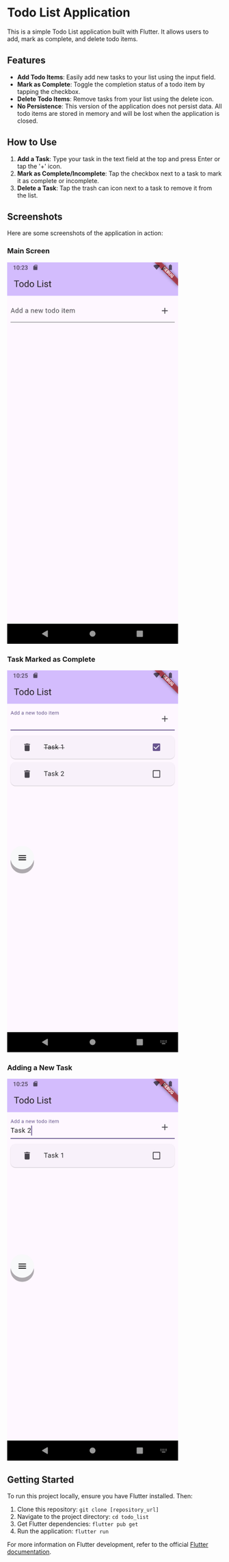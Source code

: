 # Todo List Application

This is a simple Todo List application built with Flutter. It allows users to add, mark as complete, and delete todo items.

## Features

- **Add Todo Items**: Easily add new tasks to your list using the input field.
- **Mark as Complete**: Toggle the completion status of a todo item by tapping the checkbox.
- **Delete Todo Items**: Remove tasks from your list using the delete icon.
- **No Persistence**: This version of the application does not persist data. All todo items are stored in memory and will be lost when the application is closed.

## How to Use

1.  **Add a Task**: Type your task in the text field at the top and press Enter or tap the '+' icon.
2.  **Mark as Complete/Incomplete**: Tap the checkbox next to a task to mark it as complete or incomplete.
3.  **Delete a Task**: Tap the trash can icon next to a task to remove it from the list.

## Screenshots

Here are some screenshots of the application in action:

### Main Screen

<img src="screenshots/main_screen.png" width="400" alt="Main Screen">

### Task Marked as Complete

<img src="screenshots/task_complete.png" width="400" alt="Task Complete">

### Adding a New Task

<img src="screenshots/adding_task.png" width="400" alt="Adding Task">

## Getting Started

To run this project locally, ensure you have Flutter installed. Then:

1.  Clone this repository:
    `git clone [repository_url]`
2.  Navigate to the project directory:
    `cd todo_list`
3.  Get Flutter dependencies:
    `flutter pub get`
4.  Run the application:
    `flutter run`

For more information on Flutter development, refer to the official [Flutter documentation](https://docs.flutter.dev/).
